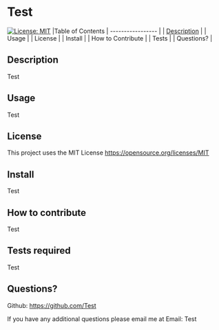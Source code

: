 # Test 
     
[![License: MIT](https://img.shields.io/badge/License-MIT-yellow.svg)](https://opensource.org/licenses/MIT) 
  |Table of Contents
  | ----------------- |
  | [Description](https://github.com/TheCoaxial/HW-Professional-README-Generator#description)       |
  | Usage             |
  | License           |
  | Install           |
  | How to Contribute |
  | Tests             |
  | Questions?        |

  ## Description
  Test  
  
  ## Usage
  Test

  ## License
  This project uses the MIT License 
           https://opensource.org/licenses/MIT
                  
    
  ## Install
  Test   
    
  ## How to contribute
  Test

  ## Tests required
  Test
    
  ## Questions?
  Github: https://github.com/Test

  If you have any additional questions please email me at
  Email: Test

  